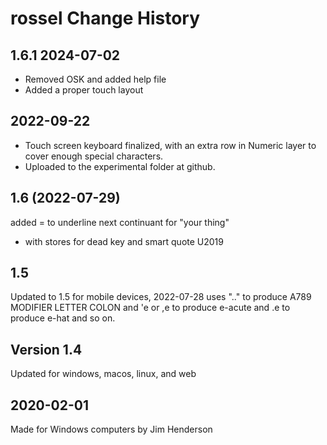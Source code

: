 rossel Change History
====================


1.6.1 2024-07-02
----------------
- Removed OSK and added help file
- Added a proper touch layout

2022-09-22
----------------
- Touch screen keyboard finalized, with an extra row in Numeric layer to cover enough special characters.
- Uploaded to the experimental folder at github.

1.6 (2022-07-29)
----------------
added = to underline next continuant for "your thing"
- with stores for dead key and smart quote U2019

1.5
----------------
Updated to 1.5 for mobile devices, 2022-07-28
uses ".." to produce A789 MODIFIER LETTER COLON
and 'e or ,e to produce e-acute and .e to produce e-hat and so on.

Version 1.4
----------------
Updated for windows, macos, linux, and web

2020-02-01
----------------
Made for Windows computers by Jim Henderson

